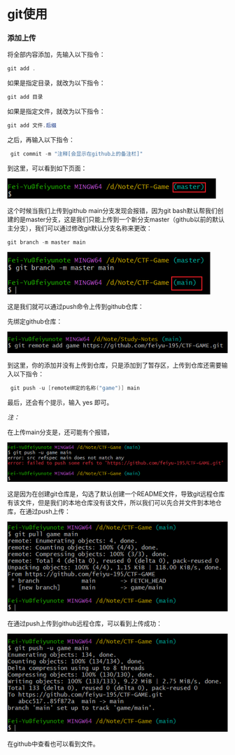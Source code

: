 # git使用

### 添加上传

将全部内容添加，先输入以下指令：

```powershell
git add .
```

如果是指定目录，就改为以下指令：

```powershell
git add 目录
```

如果是指定文件，就改为以下指令：

```powershell
git add 文件.后缀
```

之后，再输入以下指令：

```powershell
 git commit -m "注释[会显示在github上的备注栏]"
```

到这里，可以看到如下页面：

![image-20240220205802414](./img/README/image-20240220205802414.png)

这个时候当我们上传到github main分支发现会报错，因为git bash默认帮我们创建的是master分支，这是我们只能上传到一个新分支master（github以前的默认主分支），我们可以通过修改git默认分支名称来更改：

```powershell
git branch -m master main
```

![image-20240220210114543](./img/README/image-20240220210114543.png)

这是我们就可以通过push命令上传到github仓库：

先绑定github仓库：

![image-20240220210514452](./img/README/image-20240220210514452.png)

到这里，你的添加并没有上传到仓库，只是添加到了暂存区，上传到仓库还需要输入以下指令：

```powershell
 git push -u [remote绑定的名称("game")] main
```

最后，还会有个提示，输入 yes 即可。





*注：*

在上传main分支是，还可能有个报错，

![image-20240220210822749](./img/README/image-20240220210822749.png)

这是因为在创建git仓库是，勾选了默认创建一个README文件，导致git远程仓库有该文件，但是我们的本地仓库没有该文件，所以我们可以先合并文件到本地仓库，在通过push上传：

![image-20240220211117147](./img/README/image-20240220211117147.png)

在通过push上传到github远程仓库，可以看到上传成功：

![image-20240220211351537](./img/README/image-20240220211351537.png)

在github中查看也可以看到文件。